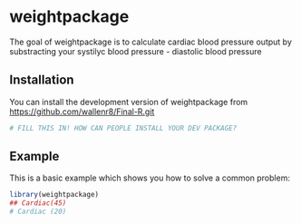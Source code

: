 
# weightpackage

<!-- badges: start -->
<!-- badges: end -->

The goal of weightpackage is to calculate cardiac blood pressure output by substracting your systilyc blood pressure - diastolic blood pressure

## Installation

You can install the development version of weightpackage from https://github.com/wallenr8/Final-R.git

``` r
# FILL THIS IN! HOW CAN PEOPLE INSTALL YOUR DEV PACKAGE?
```

## Example

This is a basic example which shows you how to solve a common problem:

``` r
library(weightpackage)
## Cardiac(45)
# Cardiac (20)
```

